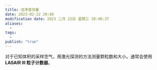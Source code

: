 ```yaml
---
title: 洁净度测量
date: 2023-02-22 20:40
modification date: 2023 二月 22日 星期三 20:40:37
aliases:
  - 
tags:
  - 
publish: "true"
---
```


对于已知体积的采样空气，用激光探测的方法测量颗粒数和大小。通常会使用 **LASAIR III 粒子计数器**。

